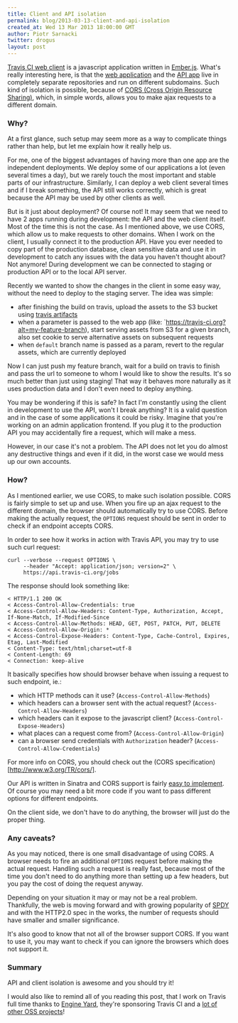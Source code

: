 ```yaml
---
title: Client and API isolation
permalink: blog/2013-03-13-client-and-api-isolation
created_at: Wed 13 Mar 2013 18:00:00 GMT
author: Piotr Sarnacki
twitter: drogus
layout: post
---
```


[Travis CI web client](https://travis-ci.org) is a javascript application
written in [Ember.js](http://emberjs.com/). What's really interesting here,
is that the [web application](https://github.com/travis-ci/travis-web) and
the [API app](https://github.com/travis-ci/travis-api) live in completely
separate repositories and run on different subdomains. Such kind of isolation
is possible, because of [CORS (Cross Origin Resource Sharing)](http://www.w3.org/TR/cors/),
which, in simple words, allows you to make ajax requests to a different
domain.

### Why?

At a first glance, such setup may seem more as a way to complicate things
rather than help, but let me explain how it really help us.

For me, one of the biggest advantages of having more than one app are
the independent deployments. We deploy some of our applications a lot
(even several times a day), but we rarely touch the most important
and stable parts of our infrastructure. Similarly, I can deploy a
web client several times and if I break something, the API still
works correctly, which is great because the API may be used by other
clients as well.

But is it just about deployment? Of course not! It may seem that we
need to have 2 apps running during development: the API and the web client
itself. Most of the time this is not the case. As I mentioned above, we
use CORS, which allow us to make requests to other domains. When I
work on the client, I usually connect it to the production API. Have
you ever needed to copy part of the production database, clean sensitive
data and use it in development to catch any issues with the data you
haven't thought about? Not anymore! During development we can be connected
to staging or production API or to the local API server.

Recently we wanted to show the changes in the client in some easy way,
without the need to deploy to the staging server. The idea was simple:

* after finishing the build on travis, upload the assets to the S3 bucket
  using [travis artifacts](http://about.travis-ci.org/blog/2012-12-18-travis-artifacts/)
* when a parameter is passed to the web app (like: `https://travis-ci.org?alt=my-feature-branch),
  start serving assets from S3 for a given branch, also set cookie
  to serve alternative assets on subsequent requests
* when `default` branch name is passed as a param, revert to the
  regular assets, which are currently deployed

Now I can just push my feature branch, wait for a build on travis to finish
and pass the url to someone to whom I would like to show the results. It's
so much better than just using staging! That way it behaves more naturally
as it uses production data and I don't even need to deploy anything.

You may be wondering if this is safe? In fact I'm constantly using the
client in development to use the API, won't I break anything? It is a valid question
and in the case of some applications it could be risky. Imagine that you're
working on an admin application frontend. If you plug it to the production
API you may accidentally fire a request, which will make a mess.

However, in our case it's not a problem. The API does not let you do almost
any destructive things and even if it did, in the worst case we would
mess up our own accounts.

### How?

As I mentioned earlier, we use CORS, to make such isolation possible. CORS is fairly
simple to set up and use. When you fire up an ajax request to the different domain,
the browser should automatically try to use CORS. Before making the actually request,
the `OPTIONS` request should be sent in order to check if an endpoint accepts CORS.

In order to see how it works in action with Travis API, you may try to use such curl
request:

    curl --verbose --request OPTIONS \
         --header "Accept: application/json; version=2" \
         https://api.travis-ci.org/jobs

The response should look something like:

    < HTTP/1.1 200 OK
    < Access-Control-Allow-Credentials: true
    < Access-Control-Allow-Headers: Content-Type, Authorization, Accept, If-None-Match, If-Modified-Since
    < Access-Control-Allow-Methods: HEAD, GET, POST, PATCH, PUT, DELETE
    < Access-Control-Allow-Origin: *
    < Access-Control-Expose-Headers: Content-Type, Cache-Control, Expires, Etag, Last-Modified
    < Content-Type: text/html;charset=utf-8
    < Content-Length: 69
    < Connection: keep-alive

It basically specifies how should browser behave when issuing a request to such endpoint,
ie.:

* which HTTP methods can it use? (`Access-Control-Allow-Methods`)
* which headers can a browser sent with the actual request? (`Access-Control-Allow-Headers`)
* which headers can it expose to the javascript client? (`Access-Control-Expose-Headers`)
* what places can a request come from? (`Access-Control-Allow-Origin`)
* can a browser send credentials with `Authorization` header? (`Access-Control-Allow-Credentials`)

For more info on CORS, you should check out the (CORS specification)[http://www.w3.org/TR/cors/].

Our API is written in Sinatra and CORS support is fairly [easy to implement](https://github.com/travis-ci/travis-api/blob/master/lib/travis/api/app/cors.rb).
Of course you may need a bit more code if you want to pass different options for different
endpoints.

On the client side, we don't have to do anything, the browser will just do the proper thing.

### Any caveats?

As you may noticed, there is one small disadvantage of using CORS. A browser
needs to fire an additional `OPTIONS` request before making the actual request.
Handling such a request is really fast, because most of the time you don't
need to do anything more than setting up a few headers, but you pay the cost
of doing the request anyway.

Depending on your situation it may or may not be a real problem. Thankfully,
the web is moving forward and with growing popularity of [SPDY](http://en.wikipedia.org/wiki/SPDY)
and with the HTTP2.0 spec in the works, the number of requests should have
smaller and smaller significance.

It's also good to know that not all of the browser support CORS. If you
want to use it, you may want to check if you can ignore the browsers
which does not support it.

### Summary

API and client isolation is awesome and you should try it!

I would also like to remind all of you reading this post, that I work
on Travis full time thanks to [Engine Yard](https://www.engineyard.com/),
they're sponsoring Travis CI and a [lot of other OSS projects](https://www.engineyard.com/community/open-source)!
